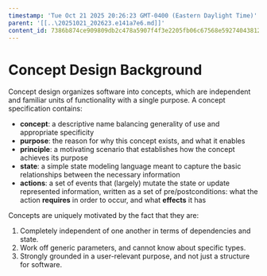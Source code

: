 ```yaml
---
timestamp: 'Tue Oct 21 2025 20:26:23 GMT-0400 (Eastern Daylight Time)'
parent: '[[..\20251021_202623.e141a7e6.md]]'
content_id: 7386b874ce909809db2c478a5907f4f3e2205fb06c67568e59274043812a68e7
---
```


# Concept Design Background

Concept design organizes software into concepts, which are independent and familiar units of functionality with a single purpose. A concept specification contains:

* **concept**: a descriptive name balancing generality of use and appropriate specificity
* **purpose**: the reason for why this concept exists, and what it enables
* **principle**: a motivating scenario that establishes how the concept achieves its purpose
* **state**: a simple state modeling language meant to capture the basic relationships between the necessary information
* **actions**: a set of events that (largely) mutate the state or update represented information, written as a set of pre/postconditions: what the action **requires** in order to occur, and what **effects** it has

Concepts are uniquely motivated by the fact that they are:

1. Completely independent of one another in terms of dependencies and state.
2. Work off generic parameters, and cannot know about specific types.
3. Strongly grounded in a user-relevant purpose, and not just a structure for software.

